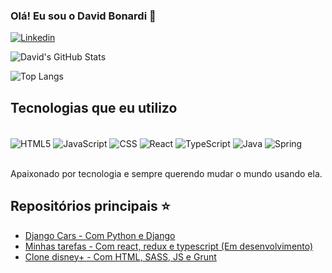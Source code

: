 ### Olá! Eu sou o David Bonardi 👋

[![Linkedin](	https://img.shields.io/badge/LinkedIn-0077B5?style=for-the-badge&logo=linkedin&logoColor=white)](https://www.linkedin.com/in/david-bonardi/)


![David's GitHub Stats](https://github-readme-stats.vercel.app/api?username=David-Bonardi&show_icons=true&theme=onedark&rank&icon=github)

![Top Langs](https://github-readme-stats.vercel.app/api/top-langs/?username=David-Bonardi&layout=donut-vertical)



## Tecnologias que eu utilizo

<div style="display: inline_block"><br/>
  <img align="center" alt="HTML5" src="https://img.shields.io/badge/HTML5-E34F26?style=for-the-badge&logo=html5&logoColor=white"/>
  <img align="center" alt="JavaScript" src="https://img.shields.io/badge/JavaScript-F7DF1E?style=for-the-badge&logo=javascript&logoColor=black"/>
  <img align="center" alt="CSS" src="https://img.shields.io/badge/CSS3-1572B6?style=for-the-badge&logo=css3&logoColor=white"/>
  <img align="center" alt="React" src="https://img.shields.io/badge/React-20232A?style=for-the-badge&logo=react&logoColor=61DAFB"/>
  <img align="center" alt="TypeScript" src="https://img.shields.io/badge/TypeScript-007ACC?style=for-the-badge&logo=typescript&logoColor=white"/>
  <img align="center" alt="Java" src="https://img.shields.io/badge/Java-ED8B00?style=for-the-badge&logo=openjdk&logoColor=white"/>
  <img align="center" alt="Spring" src="https://img.shields.io/badge/Spring-6DB33F?style=for-the-badge&logo=spring&logoColor=white"/>
  </div><br/>

  Apaixonado por tecnologia e sempre querendo mudar o mundo usando ela.

  ## Repositórios principais ⭐
  - [Django Cars - Com Python e Django](https://github.com/David-Bonardi/Django-cars)
  - [Minhas tarefas - Com react, redux e typescript (Em desenvolvimento)](https://github.com/David-Bonardi/minhas-tarefas)
  - [Clone disney+ - Com HTML, SASS, JS e Grunt](https://github.com/David-Bonardi/clone_disneyplus)





